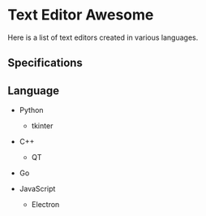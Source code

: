 # Text Editor Awesome

Here is a list of text editors created in various languages.

## Specifications



## Language

- Python
  - tkinter
  
- C++
  - QT
  
- Go

- JavaScript
  - Electron

